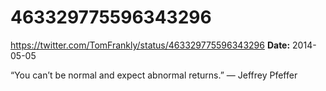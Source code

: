 # 463329775596343296
https://twitter.com/TomFrankly/status/463329775596343296
**Date:** 2014-05-05

“You can’t be normal and expect abnormal returns.” — Jeffrey Pfeffer
